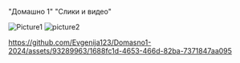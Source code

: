 "Домашно 1" 
"Слики и видео" 

![Picture1](https://github.com/Evgenija123/Domasno1-2024/assets/93289963/e52b3b7c-6e77-4ce4-a546-39f5f899e727)
![picture2](https://github.com/Evgenija123/Domasno1-2024/assets/93289963/ccf17246-9ba0-4627-9536-d85f4ae93cb6)

https://github.com/Evgenija123/Domasno1-2024/assets/93289963/1688fc1d-4653-466d-82ba-7371847aa095
